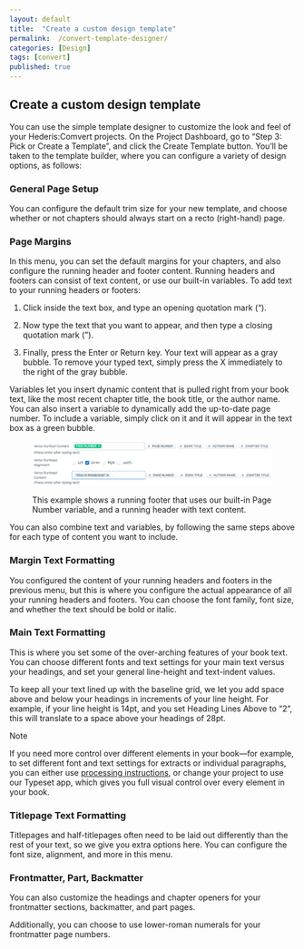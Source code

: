 ```yaml
---
layout: default
title:  "Create a custom design template"
permalink:  /convert-template-designer/
categories: [Design]
tags: [convert]
published: true
---
```


<section data-type="chapter" class="hsecchapter" data-hederis-type="hsecchapter" id="convert-template-designer" data-pi-attrs="id: convert-template-designer; data-tags: convert;" role="doc-chapter" data-tags="convert" data-author-name=" " data-book-title=" " title="Create a custom design template"><h1 data-hederis-type="hblkchaptitle" class="hblkchaptitle" id="p5aG7ZAKQ">Create a custom design template</h1><p class="hblkp" data-hederis-type="hblkp" id="p4KsPkOUP">You can use the simple template designer to customize the look and feel of your Hederis:Comvert projects. On the Project Dashboard, go to &#8220;Step 3: Pick or Create a Template&#8221;, and click the Create Template button. You&#8217;ll be taken to the template builder, where you can configure a variety of design options, as follows:</p><section class="hwprsubsection" data-hederis-type="hwprsubsection" id="p4n7QOi30" data-type="subsection" title="General Page Setup"><h1 data-hederis-type="hblktitle" class="hblktitle" id="pnyHc2LJg">General Page Setup</h1><p class="hblkp" data-hederis-type="hblkp" id="pPqXEn8jZ">You can configure the default trim size for your new template, and choose whether or not chapters should always start on a recto (right-hand) page.</p></section><section class="hwprsubsection" data-hederis-type="hwprsubsection" id="p2E6e4nRU" data-type="subsection" title="Page Margins"><h1 data-hederis-type="hblktitle" class="hblktitle" id="p0CBlaQQL">Page Margins</h1><p class="hblkp" data-hederis-type="hblkp" id="ppsZ7ZMwK">In this menu, you can set the default margins for your chapters, and also configure the running header and footer content. Running headers and footers can consist of text content, or use our built-in variables. To add text to your running headers or footers:</p><ol class="hwprnumlist" data-hederis-type="hwprnumlist" id="plwenlsIT"><li class="hblkoli" data-hederis-type="hblkoli" id="limIusJYyK"><p class="hblkoli" data-hederis-type="hblklip" id="puoWhF91u">Click inside the text box, and type an opening quotation mark (&#8220;).</p></li><li class="hblkoli" data-hederis-type="hblkoli" id="lio5eyOjj3"><p class="hblkoli" data-hederis-type="hblklip" id="p0E9LN3SJ">Now type the text that you want to appear, and then type a closing quotation mark (&#8221;).</p></li><li class="hblkoli" data-hederis-type="hblkoli" id="liSRnNw2nt"><p class="hblkoli" data-hederis-type="hblklip" id="pqucuOiYj">Finally, press the Enter or Return key. Your text will appear as a gray bubble. To remove your typed text, simply press the X immediately to the right of the gray bubble.</p></li></ol><p class="hblkp" data-hederis-type="hblkp" id="pPohAl4qJ">Variables let you insert dynamic content that is pulled right from your book text, like the most recent chapter title, the book title, or the author name. You can also insert a variable to dynamically add the up-to-date page number. To include a variable, simply click on it and it will appear in the text box as a green bubble.</p><figure class="hwprfig" data-hederis-type="hwprfig" id="pUkvzxc01"><img data-hederis-type="hblkimg" class="hblkimg" id="pQF4q9weX" src="/images/runheadfoot.png" data-img-src="runheadfoot.png"/><p class="hblkcaption" data-hederis-type="hblkcaption" id="pFMMtUKQf">This example shows a running footer that uses our built-in Page Number variable, and a running header with text content.</p></figure><p class="hblkp" data-hederis-type="hblkp" id="pWzCFhl1H">You can also combine text and variables, by following the same steps above for each type of content you want to include.</p></section><section class="hwprsubsection" data-hederis-type="hwprsubsection" id="pegNyzelC" data-type="subsection" title="Margin Text Formatting"><h1 data-hederis-type="hblktitle" class="hblktitle" id="ptP9rcgQJ">Margin Text Formatting</h1><p class="hblkp" data-hederis-type="hblkp" id="ppi6hiN1p">You configured the content of your running headers and footers in the previous menu, but this is where you configure the actual appearance of all your running headers and footers. You can choose the font family, font size, and whether the text should be bold or italic.</p></section><section class="hwprsubsection" data-hederis-type="hwprsubsection" id="poAMKyV7a" data-type="subsection" title="Main Text Formatting"><h1 data-hederis-type="hblktitle" class="hblktitle" id="pwoIPnCFH">Main Text Formatting</h1><p class="hblkp" data-hederis-type="hblkp" id="piaUyI6Zg">This is where you set some of the over-arching features of your book text. You can choose different fonts and text settings for your main text versus your headings, and set your general line-height and text-indent values.</p><p class="hblkp" data-hederis-type="hblkp" id="pyCcHz14y">To keep all your text lined up with the baseline grid, we let you add space above and below your headings in increments of your line height. For example, if your line height is 14pt, and you set Heading Lines Above to &#8220;2&#8221;, this will translate to a space above your headings of 28pt. </p><aside class="hwprbox box" data-hederis-type="hwprbox" id="pW0aOFHDd" data-type="sidebar"><p class="hblktype" data-hederis-type="hblktype" id="pUdW6oFCQ">Note</p><p class="hblkp" data-hederis-type="hblkp" id="pmu5Muqtf">If you need more control over different elements in your book&#8212;for example, to set different font and text settings for extracts or individual paragraphs, you can either use <a href="{% post_url 2020-07-28-37-Customizethedesignofspecificparagraphswrappersorsections %}" data-hederis-type="hspana" id="pVCX3bHUG"><span class="Hyperlink" data-hederis-type="hspnspan" id="pSLaN7pZN">processing instructions</span></a>, or change your project to use our Typeset app, which gives you full visual control over every element in your book.</p></aside></section><section class="hwprsubsection" data-hederis-type="hwprsubsection" id="pUW9hrNVT" data-type="subsection" title="Titlepage Text Formatting"><h1 data-hederis-type="hblktitle" class="hblktitle" id="p34nyznaK">Titlepage Text Formatting</h1><p class="hblkp" data-hederis-type="hblkp" id="pjtSCp7iM">Titlepages and half-titlepages often need to be laid out differently than the rest of your text, so we give you extra options here. You can configure the font size, alignment, and more in this menu.</p></section><section class="hwprsubsection" data-hederis-type="hwprsubsection" id="p5lJDek3V" data-type="subsection" title="Frontmatter, Part, Backmatter"><h1 data-hederis-type="hblktitle" class="hblktitle" id="plJ1gPwsd">Frontmatter, Part, Backmatter</h1><p class="hblkp" data-hederis-type="hblkp" id="p6I6wgg9L">You can also customize the headings and chapter openers for your frontmatter sections, backmatter, and part pages.</p><p class="hblkp" data-hederis-type="hblkp" id="pD9RCw24K">Additionally, you can choose to use lower-roman numerals for your frontmatter page numbers.</p></section></section>